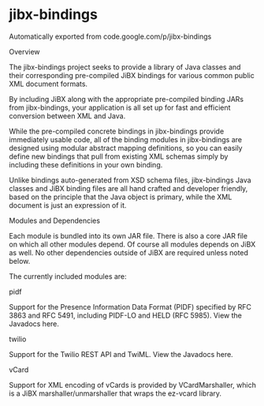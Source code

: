 # jibx-bindings
Automatically exported from code.google.com/p/jibx-bindings

Overview

The jibx-bindings project seeks to provide a library of Java classes and their corresponding pre-compiled JiBX bindings for various common public XML document formats.

By including JiBX along with the appropriate pre-compiled binding JARs from jibx-bindings, your application is all set up for fast and efficient conversion between XML and Java.

While the pre-compiled concrete bindings in jibx-bindings provide immediately usable code, all of the binding modules in jibx-bindings are designed using modular abstract mapping definitions, so you can easily define new bindings that pull from existing XML schemas simply by including these definitions in your own binding.

Unlike bindings auto-generated from XSD schema files, jibx-bindings Java classes and JiBX binding files are all hand crafted and developer friendly, based on the principle that the Java object is primary, while the XML document is just an expression of it.


Modules and Dependencies

Each module is bundled into its own JAR file. There is also a core JAR file on which all other modules depend. Of course all modules depends on JiBX as well. No other dependencies outside of JiBX are required unless noted below.

The currently included modules are:

pidf

Support for the Presence Information Data Format (PIDF) specified by RFC 3863 and RFC 5491, including PIDF-LO and HELD (RFC 5985). View the Javadocs here.

twilio

Support for the Twilio REST API and TwiML. View the Javadocs here.

vCard

Support for XML encoding of vCards is provided by VCardMarshaller, which is a JiBX marshaller/unmarshaller that wraps the ez-vcard library.
